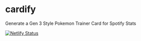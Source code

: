 # cardify
Generate a Gen 3 Style Pokemon Trainer Card for Spotify Stats

[![Netlify Status](https://api.netlify.com/api/v1/badges/3381429a-31a7-4b2a-9b50-1b94340d063c/deploy-status)](https://app.netlify.com/sites/card-ify/deploys)
